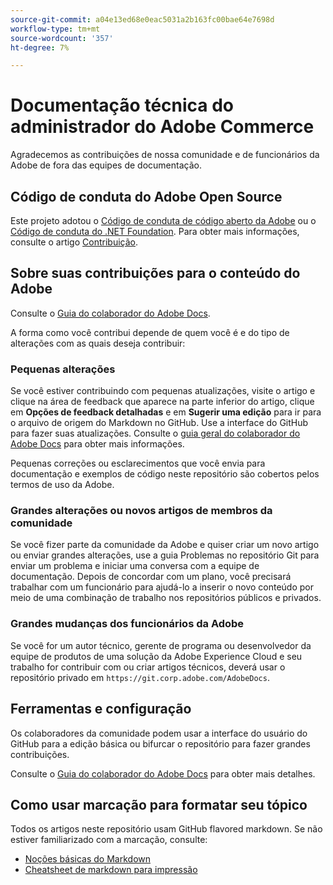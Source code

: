 ```yaml
---
source-git-commit: a04e13ed68e0eac5031a2b163fc00bae64e7698d
workflow-type: tm+mt
source-wordcount: '357'
ht-degree: 7%

---
```

# Documentação técnica do administrador do Adobe Commerce

Agradecemos as contribuições de nossa comunidade e de funcionários da Adobe de fora das equipes de documentação.

## Código de conduta do Adobe Open Source

Este projeto adotou o [Código de conduta de código aberto da Adobe](code-of-conduct.md) ou o [Código de conduta do .NET Foundation](https://dotnetfoundation.org/code-of-conduct). Para obter mais informações, consulte o artigo [Contribuição](contributing.md).

## Sobre suas contribuições para o conteúdo do Adobe

Consulte o [Guia do colaborador do Adobe Docs](https://experienceleague.adobe.com/docs/contributor/contributor-guide/introduction.html).

A forma como você contribui depende de quem você é e do tipo de alterações com as quais deseja contribuir:

### Pequenas alterações

Se você estiver contribuindo com pequenas atualizações, visite o artigo e clique na área de feedback que aparece na parte inferior do artigo, clique em **Opções de feedback detalhadas** e em **Sugerir uma edição** para ir para o arquivo de origem do Markdown no GitHub. Use a interface do GitHub para fazer suas atualizações. Consulte o [guia geral do colaborador do Adobe Docs](https://experienceleague.adobe.com/docs/contributor/contributor-guide/introduction.html) para obter mais informações.

Pequenas correções ou esclarecimentos que você envia para documentação e exemplos de código neste repositório são cobertos pelos termos de uso da Adobe.

### Grandes alterações ou novos artigos de membros da comunidade

Se você fizer parte da comunidade da Adobe e quiser criar um novo artigo ou enviar grandes alterações, use a guia Problemas no repositório Git para enviar um problema e iniciar uma conversa com a equipe de documentação. Depois de concordar com um plano, você precisará trabalhar com um funcionário para ajudá-lo a inserir o novo conteúdo por meio de uma combinação de trabalho nos repositórios públicos e privados.

### Grandes mudanças dos funcionários da Adobe

Se você for um autor técnico, gerente de programa ou desenvolvedor da equipe de produtos de uma solução da Adobe Experience Cloud e seu trabalho for contribuir com ou criar artigos técnicos, deverá usar o repositório privado em `https://git.corp.adobe.com/AdobeDocs`.

## Ferramentas e configuração

Os colaboradores da comunidade podem usar a interface do usuário do GitHub para a edição básica ou bifurcar o repositório para fazer grandes contribuições.

Consulte o [Guia do colaborador do Adobe Docs](https://experienceleague.adobe.com/docs/contributor/contributor-guide/introduction.html) para obter mais detalhes.

## Como usar marcação para formatar seu tópico

Todos os artigos neste repositório usam GitHub flavored markdown. Se não estiver familiarizado com a marcação, consulte:

- [Noções básicas do Markdown](https://help.github.com/articles/getting-started-with-writing-and-formatting-on-github/)
- [Cheatsheet de markdown para impressão](https://guides.github.com/pdfs/markdown-cheatsheet-online.pdf)

